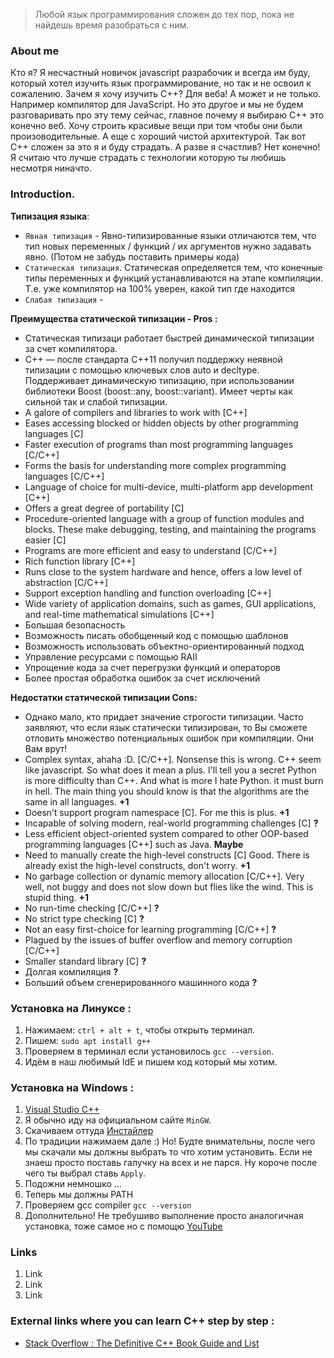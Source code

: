 > Любой язык программирования сложен до тех пор, пока не найдешь время разобраться с ним.

### About me
Кто я? Я несчастный новичок javascript разрабочик и всегда им буду, который хотел изучить язык программирование, но так и не освоил к сожалению. Зачем я хочу изучить С++? Для веба! А может и не только. Например компилятор для JavaScript. Но это другое и мы не будем разговаривать про эту тему сейчас, главное почему я выбираю С++ это конечно веб. Хочу строить красивые вещи при том чтобы они были произоводительные. А еще с хороший чистой архитектурой. Так вот С++ сложен за это я и буду страдать. А разве я счастлив? Нет конечно! Я считаю что лучше страдать с технологии которую ты любишь несмотря ниначто.

### Introduction.
**Типизация языка**:
* `Явная типизация` - Явно-типизированные языки отличаются тем, что тип новых переменных / функций / их аргументов нужно задавать явно. (Потом не забудь поставить примеры кода)
* `Статическая типизация`. Статическая определяется тем, что конечные типы переменных и функций устанавливаются на этапе компиляции. Т.е. уже компилятор на 100% уверен, какой тип где находится
* `Слабая типизация` - 

**Преимущества статической типизации - Pros :**
* Статическая типизаци работает быстрей динамической типизации за счет компилятора.
* С++ — после стандарта C++11 получил поддержку неявной типизации с помощью ключевых слов auto и decltype. Поддерживает динамическую типизацию, при использовании библиотеки Boost (boost::any, boost::variant). Имеет черты как сильной так и слабой типизации.
* A galore of compilers and libraries to work with [C++]
* Eases accessing blocked or hidden objects by other programming languages [C]
* Faster execution of programs than most programming languages [C/C++]
* Forms the basis for understanding more complex programming languages [C/C++]
* Language of choice for multi-device, multi-platform app development [C++]
* Offers a great degree of portability [C]
* Procedure-oriented language with a group of function modules and blocks. These make debugging, testing, and maintaining the programs easier [C]
* Programs are more efficient and easy to understand [C/C++]
* Rich function library [C++]
* Runs close to the system hardware and hence, offers a low level of abstraction [C/C++]
* Support exception handling and function overloading [C++]
* Wide variety of application domains, such as games, GUI applications, and real-time mathematical simulations [C++]
* Большая безопасность
* Возможность писать обобщенный код с помощью шаблонов
* Возможность использовать объектно-ориентированный подход
* Управление ресурсами с помощью RAII
* Упрощение кода за счет перегрузки функций и операторов
* Более простая обработка ошибок за счет исключений

**Недостатки статической типизации Cons:**
* Однако мало, кто придает значение строгости типизации. Часто заявляют, что если язык статически типизирован, то Вы сможете отловить множество потенциальных ошибок при компиляции. Они Вам врут!
* Complex syntax, ahaha :D. [C/C++]. Nonsense this is wrong. C++ seem like javascript. So what does it mean a plus. I'll tell you a secret Python is more difficulty than C++. And what is more I hate Python. it must burn in hell. The main thing you should know is that the algorithms are the same in all languages. **+1**
* Doesn’t support program namespace [C]. For me this is plus. **+1**
* Incapable of solving modern, real-world programming challenges [C] **?**
* Less efficient object-oriented system compared to other OOP-based programming languages [C++] such as Java. **Maybe**
* Need to manually create the high-level constructs [C]  Good. There is already exist the high-level constructs, don't worry. **+1**
* No garbage collection or dynamic memory allocation [C/C++]. Very well, not buggy and does not slow down but flies like the wind. This is stupid thing. **+1**
* No run-time checking [C/C++] **?**
* No strict type checking [C] **?**
* Not an easy first-choice for learning programming [C/C++] **?**
* Plagued by the issues of buffer overflow and memory corruption [C/C++]
* Smaller standard library [C] **?**
* Долгая компиляция **?**
* Больший объем сгенерированного машинного кода **?**

### Установка на Линуксе :

1. Нажимаем: `ctrl + alt + t`, чтобы открыть терминал.
2. Пишем: `sudo apt install g++`
3. Проверяем в терминал если установилось `gcc --version`.
4. Идём в наш любимый IdE и пишем код который мы хотим.

### Установка на Windows :

1. [Visual Studio C++](https://www.microsoft.com/en-us/download/details.aspx?id=48145)
2. Я обычно иду на официальном сайте `MinGW`.
3. Скачиваем оттуда [Инстайлер](https://osdn.net/projects/mingw/releases/)
4. По традиции нажимаем дале :) Но! Будте внимательны, после чего мы скачали мы должны выбрать то что хотим установить. Если не знаеш просто поставь галучку на всех и не парся. Ну короче после чего ты выбрал ставь `Apply`.
5. Подожни немношко ...
6. Теперь мы должны PATH
7. Проверяем gcc compiler `gcc --version`
8.  Дополнительно! Не требушиво выполнение просто аналогичная установка, тоже самое но с помощю [YouTube](https://www.youtube.com/watch?v=sXW2VLrQ3Bs)

### Links
1. Link
2. Link
3. Link
















### External links where you can learn C++ step by step :
* [Stack Overflow : The Definitive C++ Book Guide and List](https://stackoverflow.com/questions/388242/the-definitive-c-book-guide-and-list)


